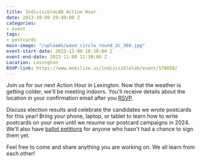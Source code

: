 ```yaml
---
title: IndivisibleLAB Action Hour
date: 2023-10-09 19:40:00 Z
categories:
- event
tags:
- postcards
main-image: "/uploads/wave_circle_round_2c_360.jpg"
event-start-date: 2023-11-08 10:30:00 Z
event-end-date: 2023-11-08 11:30:00 Z
Location: Lexington
RSVP-link: https://www.mobilize.us/indivisiblelab/event/570058/
---
```


Join us for our next Action Hour in Lexington. Now that the weather is getting colder, we'll be meeting indoors. You'll receive details about the location in your confirmation email after you [RSVP](https://www.mobilize.us/indivisiblelab/event/570058/).

Discuss election results and celebrate the candidates we wrote postcards for this year! Bring your phone, laptop, or tablet to learn how to write postcards on your own until we resume our postcard campaigns in 2024. We'll also have [ballot petitions](https://docs.google.com/document/d/1qgYDxB6xWU57ZVpEW0Sng8xAYvXE2oday4IS-6G5zec/edit?usp=sharing) for anyone who hasn't had a chance to sign them yet.

Feel free to come and share anything you are working on. We all learn from each other!